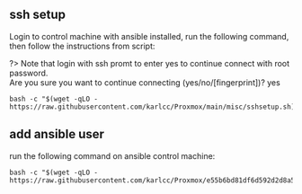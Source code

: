 ## ssh setup
Login to control machine with ansible installed, run the following command, then follow the instructions from script:

?> Note that login with ssh promt to enter yes to continue connect with root password.<br>
Are you sure you want to continue connecting (yes/no/[fingerprint])? yes

```shell
bash -c "$(wget -qLO - https://raw.githubusercontent.com/karlcc/Proxmox/main/misc/sshsetup.sh)"
```
## add ansible user
run the following command on ansible control machine:
```shell
bash -c "$(wget -qLO - https://raw.githubusercontent.com/karlcc/Proxmox/e55b6bd81df6d592d2d8a5b28214c710ff1e674d/misc/pve_onboard.sh)"
```